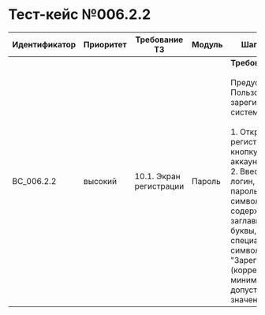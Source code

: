 # Тест-кейс №006.2.2

| Идентификатор | Приоритет | Требование ТЗ                  | Модуль | Шаги тест-кейса                                                                                                                                                                                                                                                                                                                                                           | Ожидаемый результат                                                                                                                                                                                                                             |
|---------------|-----------|--------------------------------|--------|---------------------------------------------------------------------------------------------------------------------------------------------------------------------------------------------------------------------------------------------------------------------------------------------------------------------------------------------------------------------------|--------------------------------------------------------------------------------------------------------------------------------------------------------------------------------------------------------------------------------------------------|
| BC_006.2.2      | высокий   | 10.1. Экран регистрации| Пароль | **Требования к паролю** <br><br> Предусловие: Пользователь не зарегистрирован в системе.<br><br> 1. Открыть экран регистрации, нажав на кнопку "У меня нет аккаунта".<br>2. Ввести корректный логин, никнейм, пароль длиной 8 символов, содержащий заглавные и строчные буквы, цифры и специальные символы, и нажать "Зарегистрироваться". (корректный класс: минимальное допустимое значение). | Система принимает пароли из корректного класса поскольку они содержат заглавные и строчные буквы, цифры, специальные символы и длину от 8 до 15 символов.  |
